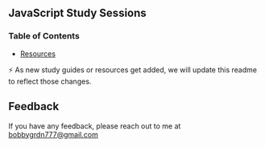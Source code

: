 JavaScript Study Sessions
-------------------------

### Table of Contents
 * [Resources](https://github.com/bobbygrdn/JavaScript-Study-Sessions/tree/main/Resources)

⚡  As new study guides or resources get added, we will update this readme to reflect those changes.

## Feedback

If you have any feedback, please reach out to me at bobbygrdn777@gmail.com
